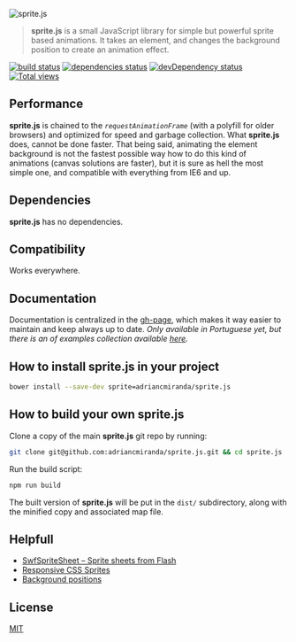 ![sprite.js](http://i.imgur.com/CEEbHaw.gif)

> __sprite.js__ is a small JavaScript library for simple but powerful sprite based animations.
It takes an element, and changes the background position to create an animation effect.

[![build status][travis_build_status_image]][travis_build_status_url] 
[![dependencies status][david_dependencies_status_image]][david_dependencies_status_url] 
[![devDependency status][david_devdependencies_status_image]][david_devdependencies_status_url] 
[![Total views][sourcegraph_views_image]][sourcegraph_views_url]

<!-- travis -->
[travis_build_status_image]: https://travis-ci.org/adriancmiranda/sprite.js.png?branch=master
[travis_build_status_url]: https://travis-ci.org/adriancmiranda/sprite.js "build status"

<!-- david dependencies -->
[david_dependencies_status_image]: https://david-dm.org/adriancmiranda/sprite.js.png?theme=shields.io
[david_dependencies_status_url]: https://david-dm.org/adriancmiranda/sprite.js "dependencies status"

<!-- david devDependencies -->
[david_devdependencies_status_image]: https://david-dm.org/adriancmiranda/sprite.js/dev-status.png?theme=shields.io
[david_devdependencies_status_url]: https://david-dm.org/adriancmiranda/sprite.js#info=devDependencies "devDependencies status"

<!-- sourcegraph - views -->
[sourcegraph_views_image]: https://sourcegraph.com/api/repos/github.com/adriancmiranda/sprite.js/counters/views.png
[sourcegraph_views_url]: https://sourcegraph.com/github.com/adriancmiranda/sprite.js "views"

## Performance

__sprite.js__ is chained to the _`requestAnimationFrame`_ (with a polyfill for older browsers) and optimized for speed and garbage collection. What __sprite.js__ does, cannot be done faster.
That being said, animating the element background is not the fastest possible way how to do this kind of animations (canvas solutions are faster), but it is sure as hell the most simple one, and compatible with everything from IE6 and up.

## Dependencies

__sprite.js__ has no dependencies.

## Compatibility

Works everywhere.

## Documentation

Documentation is centralized in the [gh-page](http://adriancmiranda.github.io/sprite.js), which makes it way easier to maintain and keep always up to date. _Only available in Portuguese yet, but there is an of examples collection available [here](https://github.com/adriancmiranda/sprite.js/tree/master/examples)._

## How to install __sprite.js__ in your project

```bash
bower install --save-dev sprite=adriancmiranda/sprite.js
```

## How to build your own __sprite.js__

Clone a copy of the main __sprite.js__ git repo by running:

```bash
git clone git@github.com:adriancmiranda/sprite.js.git && cd sprite.js
```

Run the build script:

```bash
npm run build
```

The built version of __sprite.js__ will be put in the `dist/` subdirectory, along with the minified copy and associated map file.

## Helpfull
* [SwfSpriteSheet – Sprite sheets from Flash](http://fermmm.wordpress.com/2011/02/04/swf-spritesheet-creator/ "SwfSpriteSheet – Sprite sheets from Flash")
* [Responsive CSS Sprites](http://responsive-css.spritegen.com/ "Generate Responsive CSS Sprites")
* [Background positions](http://www.spritecow.com/ "Get background positions with Sprite Cow")

## License
[MIT](https://github.com/adriancmiranda/generator-gulp-requirejs/blob/master/LICENSE "MIT LICENSE")
